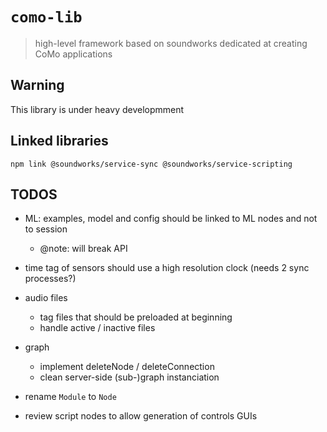 # `como-lib`

> high-level framework based on soundworks dedicated at creating CoMo applications

## Warning

This library is under heavy developmment

## Linked libraries

```
npm link @soundworks/service-sync @soundworks/service-scripting
```


## TODOS

- ML: examples, model and config should be linked to ML nodes and not to session
  + @note: will break API

- time tag of sensors should use a high resolution clock (needs 2 sync processes?)

- audio files
  + tag files that should be preloaded at beginning
  + handle active / inactive files

- graph
  + implement deleteNode / deleteConnection
  + clean server-side (sub-)graph instanciation 

- rename `Module` to `Node`
- review script nodes to allow generation of controls GUIs

